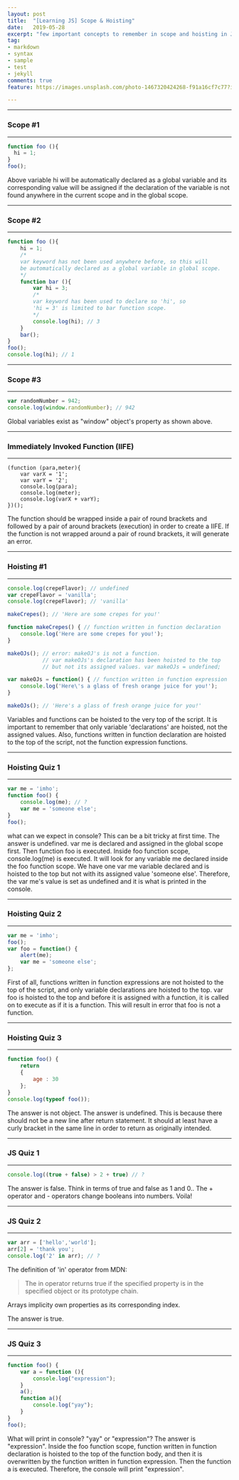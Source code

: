 ```yaml
---
layout: post
title:  "[Learning JS] Scope & Hoisting"
date:   2019-05-28
excerpt: "few important concepts to remember in scope and hoisting in Javascript"
tag:
- markdown 
- syntax
- sample
- test
- jekyll
comments: true
feature: https://images.unsplash.com/photo-1467320424268-f91a16cf7c77?ixlib=rb-1.2.1&ixid=eyJhcHBfaWQiOjEyMDd9&auto=format&fit=crop&w=1500&q=80

---
```


---
### Scope #1
---
~~~javascript
function foo (){
  hi = 1;
}
foo();
~~~
Above variable hi will be automatically declared as a global variable and its corresponding value will be assigned if the declaration of the variable is not found anywhere in the current scope and in the global scope.  

---
### Scope #2
--- 
~~~javascript
function foo (){
    hi = 1; 
    /* 
    var keyword has not been used anywhere before, so this will  
    be automatically declared as a global variable in global scope.
    */
    function bar (){
        var hi = 3; 
        /* 
        var keyword has been used to declare so 'hi', so  
        'hi = 3' is limited to bar function scope.       
        */ 
        console.log(hi); // 3
    }
    bar();
}
foo();
console.log(hi); // 1
~~~ 
---
### Scope #3
---
~~~javascript
var randomNumber = 942;
console.log(window.randomNumber); // 942
~~~  
Global variables exist as "window" object's property as shown above.  

--- 
### Immediately Invoked Function (IIFE)
---
~~~
(function (para,meter){
    var varX = '1';
    var varY = '2';
    console.log(para);
    console.log(meter);
    console.log(varX + varY);
})();
~~~
The function should be wrapped inside a pair of round brackets and followed by a pair of around brackets (execution) in order to create a IIFE. If the function is not wrapped around a pair of round brackets, it will generate an error.

---
### Hoisting #1
---
~~~javascript
console.log(crepeFlavor); // undefined
var crepeFlavor = 'vanilla';
console.log(crepeFlavor); // 'vanilla'

makeCrepes(); // 'Here are some crepes for you!'

function makeCrepes() { // function written in function declaration
    console.log('Here are some crepes for you!');
}

makeOJs(); // error: makeOJ's is not a function. 
           // var makeOJs's declaration has been hoisted to the top 
           // but not its assigned values. var makeOJs = undefined;

var makeOJs = function() { // function written in function expression
    console.log('Here\'s a glass of fresh orange juice for you!');
}

makeOJs(); // 'Here's a glass of fresh orange juice for you!'
~~~
Variables and functions can be hoisted to the very top of the script. It is important to remember that only variable 'declarations' are hoisted, not the assigned values. Also, functions written in function declaration are hoisted to the top of the script, not the function expression functions.

---
### Hoisting Quiz 1
---
~~~javascript
var me = 'imho';
function foo() {
    console.log(me); // ?
    var me = 'someone else';
}
foo();
~~~
what can we expect in console? This can be a bit tricky at first time. The answer is undefined. var me is declared and assigned in the global scope first. Then function foo is executed. Inside foo function scope, console.log(me) is executed. It will look for any variable me declared inside the foo function scope. We have one var me variable declared and is hoisted to the top but not with its assigned value 'someone else'. Therefore, the var me's value is set as undefined and it is what is printed in the console. 

---
### Hoisting Quiz 2
---
~~~javascript
var me = 'imho';
foo();
var foo = function() {
    alert(me);
    var me = 'someone else';
};
~~~
First of all, functions written in function expressions are not hoisted to the top of the script, and only variable declarations are hoisted to the top. var foo is hoisted to the top and before it is assigned with a function, it is called on to execute as if it is a function. This will result in error that foo is not a function. 

---
### Hoisting Quiz 3
---
~~~javascript
function foo() {
    return 
    {
        age : 30
    };
}
console.log(typeof foo());
~~~
The answer is not object. The answer is undefined. This is because there should not be a new line after return statement. It should at least have a curly bracket in the same line in order to return as originally intended.

---
### JS Quiz 1
---
~~~javascript
console.log((true + false) > 2 + true) // ?
~~~
The answer is false. Think in terms of true and false as 1 and 0.. The + operator and - operators change booleans into numbers. Voila!

---
### JS Quiz 2
---
~~~javascript
var arr = ['hello','world'];
arr[2] = 'thank you';
console.log('2' in arr); // ?
~~~
The definition of 'in' operator from MDN: 
>The in operator returns true if the specified property is in the specified object or its prototype chain.  

Arrays implicity own properties as its corresponding index.

The answer is true.

---
### JS Quiz 3
---
~~~javascript
function foo() {
    var a = function (){
        console.log("expression");
    }
    a();
    function a(){
        console.log("yay");
    }
}
foo();
~~~

What will print in console? "yay" or "expression"? 
The answer is "expression". Inside the foo function scope, function written in function declaration is hoisted to the top of the function body, and then it is overwritten by the function written in function expression. Then the function a is executed. Therefore, the console will print "expression". 